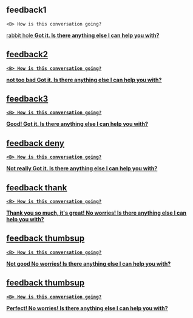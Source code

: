 ## feedback1
    <B> How is this conversation going?
<U> rabbit hole
    <B> Got it. 
    <B> Is there anything else I can help you with?
## feedback2
    <B> How is this conversation going?
<U> not too bad
    <B> Got it. 
    <B> Is there anything else I can help you with?
## feedback3
    <B> How is this conversation going?
<U> Good!
    <B> Got it. 
    <B> Is there anything else I can help you with?
## feedback deny
    <B> How is this conversation going?
<U> Not really
    <B> Got it. 
    <B> Is there anything else I can help you with?
## feedback thank
    <B> How is this conversation going?
<U> Thank you so much, it's great!
    <B> No worries! 
    <B> Is there anything else I can help you with?
## feedback thumbsup
    <B> How is this conversation going?
<U> Not good
    <B> No worries! 
    <B> Is there anything else I can help you with?
## feedback thumbsup
    <B> How is this conversation going?
<U> Perfect!
    <B> No worries! 
    <B> Is there anything else I can help you with?